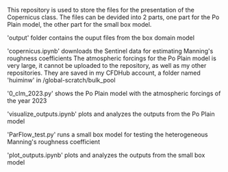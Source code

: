 This repository is used to store the files for the presentation of the Copernicus class. The files can be devided into 2 parts, one part for the Po Plain model, the other part for the small box model.

'output' folder contains the ouput files from the box domain model

'copernicus.ipynb' downloads the Sentinel data for estimating Manning's roughness coefficients
The atmospheric forcings for the Po Plain model is very large, it cannot be uploaded to the repository, as well as my other repositories. They are saved in my CFDHub account, a folder named 'huiminw' in /global-scratch/bulk_pool

'0_clm_2023.py' shows the Po Plain model with the atmospheric forcings of the year 2023

'visualize_outputs.ipynb' plots and analyzes the outputs from the Po Plain model

'ParFlow_test.py' runs a small box model for testing the heterogeneous Manning's roughness coefficient

'plot_outputs.ipynb' plots and analyzes the outputs from the small box model


